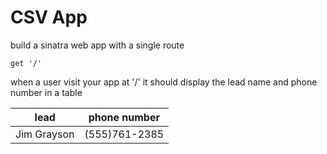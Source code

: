 # CSV App

build a sinatra web app with a single route

```
get '/'
```

when a user visit your app at '/' it should display the lead name and phone number in a table

lead|phone number
-----|--------------
Jim Grayson | (555)761-2385
